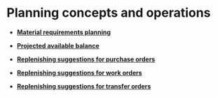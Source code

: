# Planning concepts and operations

- **[Material requirements planning](https://docs.erp.net/tech/modules/logistics/planning/material-requirements-planning.html?q=Material%20requirements%20planning)**

- **[Projected available balance](https://docs.erp.net/tech/modules/logistics/planning/projected-available-balance.html?q=Projected%20available%20balance)**

- **[Replenishing suggestions for purchase orders](https://docs.erp.net/tech/modules/logistics/planning/replenish-purchase.html)**

- **[Replenishing suggestions for work orders](https://docs.erp.net/tech/modules/logistics/planning/replenish-production.html)**

- **[Replenishing suggestions for transfer orders](https://docs.erp.net/tech/modules/logistics/planning/replenish-transfer.html)**
